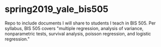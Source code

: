 # spring2019_yale_bis505
Repo to include documents I will share to students I teach in BIS 505.  Per syllabus, BIS 505 covers "multiple regression, analysis of variance, nonparametric tests, survival analysis, poisson regression, and logistic regression." 
